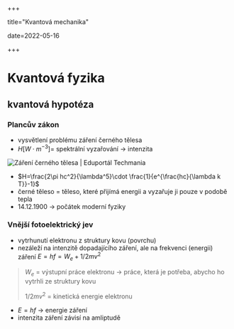 +++

title="Kvantová mechanika"

date=2022-05-16

+++

# Kvantová fyzika

## kvantová hypotéza

### Plancův zákon

- vysvětlení problému záření černého tělesa
- $H [W\cdot m^{-3}]$= spektrální vyzařování $\to$ intenzita

![Záření černého tělesa | Eduportál Techmania](http://edu.techmania.cz/sites/default/files/encyklopedie/insert/12_17.gif)

- $H=\frac{2\pi hc^2}{\lambda^5}\cdot \frac{1}{e^{\frac{hc}{\lambda k T}}-1}$
- černé těleso = těleso, které přijímá energii a vyzařuje ji pouze v podobě tepla
- 14.12.1900 $\to$ počátek moderní fyziky

### Vnější fotoelektrický jev

- vytrhunutí elektronu z struktury kovu (povrchu)
- nezáleží na intenzitě dopadajícího záření, ale na frekvenci (energii) záření $E=hf = W_e + 1/2mv^2$ 

> $W_e$ = výstupní práce elektronu $\to$ práce, která je potřeba, abycho  ho vytrhli ze struktury kovu <br>
>
> $1/2 mv^2$ = kinetická energie elektronu

- $E=hf$ $\to$ energie záření
- intenzita záření závisí na amliptudě
